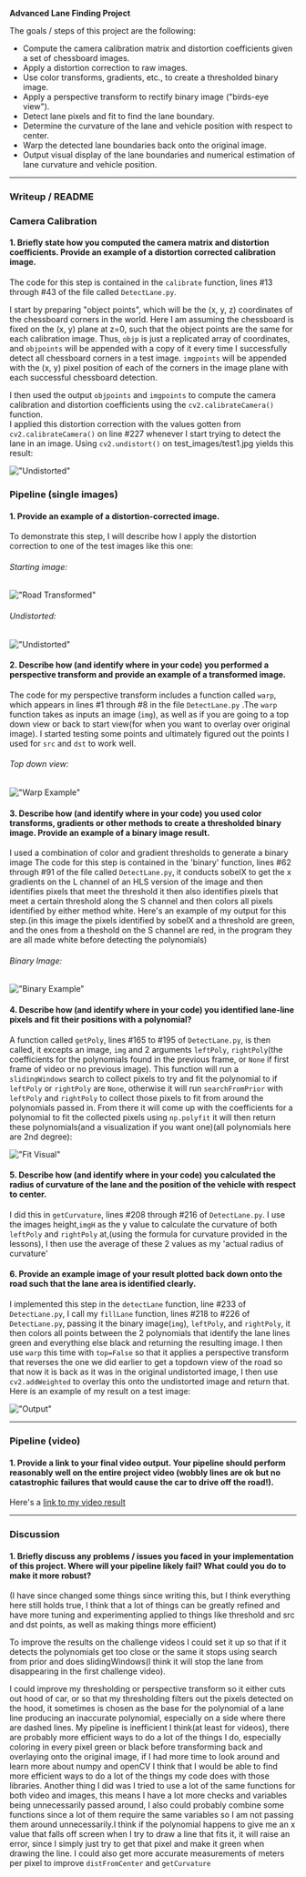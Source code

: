 **Advanced Lane Finding Project**

The goals / steps of this project are the following:

* Compute the camera calibration matrix and distortion coefficients given a set of chessboard images.
* Apply a distortion correction to raw images.
* Use color transforms, gradients, etc., to create a thresholded binary image.
* Apply a perspective transform to rectify binary image ("birds-eye view").
* Detect lane pixels and fit to find the lane boundary.
* Determine the curvature of the lane and vehicle position with respect to center.
* Warp the detected lane boundaries back onto the original image.
* Output visual display of the lane boundaries and numerical estimation of lane curvature and vehicle position.
---

### Writeup / README

### Camera Calibration

#### 1. Briefly state how you computed the camera matrix and distortion coefficients. Provide an example of a distortion corrected calibration image.

The code for this step is contained in the `calibrate` function, lines #13 through #43 of the file called `DetectLane.py`.  

I start by preparing "object points", which will be the (x, y, z) coordinates of the chessboard corners in the world. Here I am assuming the chessboard is fixed on the (x, y) plane at z=0, such that the object points are the same for each calibration image.  Thus, `objp` is just a replicated array of coordinates, and `objpoints` will be appended with a copy of it every time I successfully detect all chessboard corners in a test image.  `imgpoints` will be appended with the (x, y) pixel position of each of the corners in the image plane with each successful chessboard detection.  

I then used the output `objpoints` and `imgpoints` to compute the camera calibration and distortion coefficients using the `cv2.calibrateCamera()` function.  
I applied this distortion correction with the values gotten from `cv2.calibrateCamera()` on line #227 whenever I start trying to detect the lane in an image. Using `cv2.undistort()` on test_images/test1.jpg yields this result:

!["Undistorted"](/examples/test1_undistorted.jpg)


### Pipeline (single images)

#### 1. Provide an example of a distortion-corrected image.

To demonstrate this step, I will describe how I apply the distortion correction to one of the test images like this one:
###### Starting image:
!["Road Transformed"](/test_images/test1.jpg)
###### Undistorted:
!["Undistorted"](/examples/test1_undistorted.jpg)

#### 2. Describe how (and identify where in your code) you performed a perspective transform and provide an example of a transformed image.

The code for my perspective transform includes a function called `warp`, which appears in lines #1 through #8 in the file `DetectLane.py` .The `warp` function takes as inputs an image (`img`), as well as if you are going to a top down view or back to start view(for when you want to overlay over original image). I started testing some points and ultimately figured out the points I used for `src` and  `dst` to work well.

###### Top down view:
!["Warp Example"](/examples/test1_warped.jpg)

#### 3. Describe how (and identify where in your code) you used color transforms, gradients or other methods to create a thresholded binary image.  Provide an example of a binary image result.

I used a combination of color and gradient thresholds to generate a binary image The code for this step is contained in the 'binary' function, lines #62 through #91 of the file called `DetectLane.py`, it conducts sobelX to get the x gradients on the L channel of an HLS version of the image and then identifies pixels that meet the threshold it then also identifies pixels that meet a certain threshold along the S channel and then colors all pixels identified by either method white.
Here's an example of my output for this step.(in this image the pixels identified by sobelX and a threshold are green, and the ones from a theshold on the S channel are red, in the program they are all made white before detecting the polynomials)

###### Binary Image:
!["Binary Example"](/examples/test1_binary_combo.jpg)

#### 4. Describe how (and identify where in your code) you identified lane-line pixels and fit their positions with a polynomial?

A function called `getPoly`, lines #165 to #195 of `DetectLane.py`, is then called, it excepts an image, `img` and 2 arguments `leftPoly`, `rightPoly`(the coefficients for the polynomials found in the previous frame, or `None` if first frame of video or no previous image). This function will run a `slidingWindows` search to collect pixels to try and fit the polynomial to if  `leftPoly` or `rightPoly` are `None`, otherwise it will run `searchFromPrior` with `leftPoly` and `rightPoly` to collect those pixels to fit from around the polynomials passed in. From there it will come up with the coefficients for a polynomial to fit the collected pixels using `np.polyfit` it will then return these polynomials(and a visualization if you want one)(all polynomials here are 2nd degree):

!["Fit Visual"](/examples/test1_color_fit_lines.jpg)

#### 5. Describe how (and identify where in your code) you calculated the radius of curvature of the lane and the position of the vehicle with respect to center.

I did this in `getCurvature`, lines #208 through #216 of `DetectLane.py`. I use the images height,`imgH` as the y value to calculate the curvature of both `leftPoly` and `rightPoly` at,(using the formula for curvature provided in the lessons), I then use the average of these 2 values as my 'actual radius of curvature'


#### 6. Provide an example image of your result plotted back down onto the road such that the lane area is identified clearly.

I implemented this step in the `detectLane` function, line #233 of  `DetectLane.py`, I call my `fillLane` function, lines #218 to #226 of `DetectLane.py`, passing it the binary image(`img`), `leftPoly`, and `rightPoly`, it then colors all points between the 2 polynomials that identify the lane lines green and everything else black and returning the resulting image. I then use `warp` this time with `top=False` so that it applies a perspective transform that reverses the one we did earlier to get a topdown view of the road so that now it is back as it was in the original undistorted image, I then use `cv2.addWeighted` to overlay this onto the undistorted image and return that.   Here is an example of my result on a test image:

!["Output"](/test_images_output/test1.jpg)

---

### Pipeline (video)

#### 1. Provide a link to your final video output.  Your pipeline should perform reasonably well on the entire project video (wobbly lines are ok but no catastrophic failures that would cause the car to drive off the road!).

Here's a [link to my video result](./test_videos_output/project_video.mp4)

---

### Discussion

#### 1. Briefly discuss any problems / issues you faced in your implementation of this project.  Where will your pipeline likely fail?  What could you do to make it more robust?
(I have since changed some things since writing this, but I think everything here still holds true, I think that a lot of things can be greatly refined and have more tuning and experimenting applied to things like threshold and src and dst points, as well as making things more efficient)

To improve the results on the challenge videos I could set it up so that if it detects the polynomials get too close or the same it stops using search from prior and does slidingWindows(I think it will stop the lane from disappearing in the first challenge video).

I could improve my thresholding or perspective transform so it either cuts out hood of car, or so that my thresholding filters out the pixels detected on the hood, it sometimes is chosen as the base for the polynomial of a lane line producing an inaccurate polynomial, especially on a side where there are dashed lines. My pipeline is inefficient I think(at least for videos), there are probably more efficient ways to do a lot of the things I do, especially coloring in every pixel green or black before transforming back and overlaying onto the original image, if I had more time to look around and learn more about numpy and openCV I think that I would be able to find more efficient ways to do a lot of the things my code does with those libraries. Another thing I did was I tried to use a lot of the same functions for both video and images, this means I have a lot more checks and variables being unnecessarily passed around, I also could probably combine some functions since a lot of them require the same variables so I am not passing them around unnecessarily.I think if the polynomial happens to give me an x value that falls off screen when I try to draw a line that fits it, it will raise an error, since I simply just try to get that pixel and make it green when drawing the line. I could also get more accurate measurements of meters per pixel to improve `distFromCenter` and `getCurvature`
